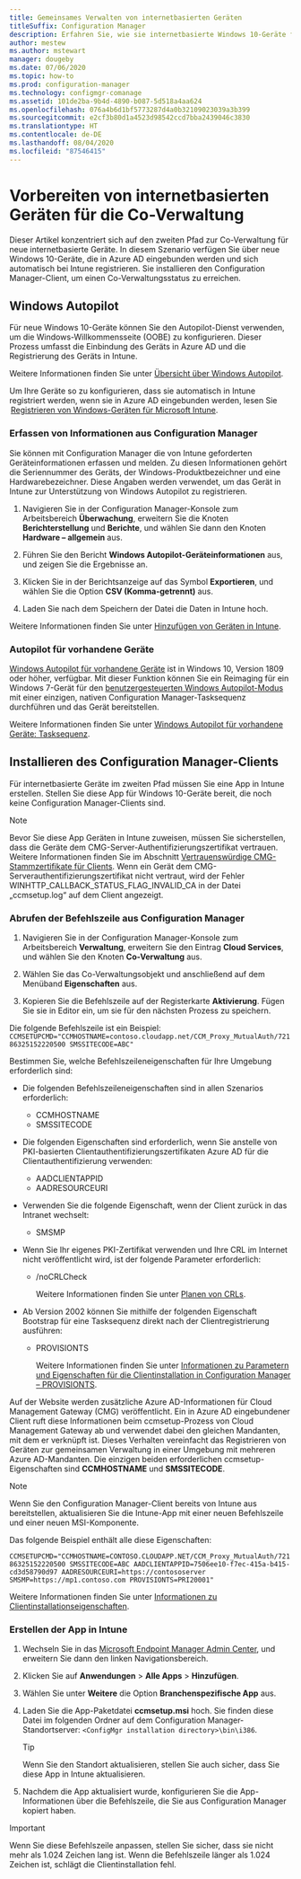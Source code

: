 ```yaml
---
title: Gemeinsames Verwalten von internetbasierten Geräten
titleSuffix: Configuration Manager
description: Erfahren Sie, wie sie internetbasierte Windows 10-Geräte für die Co-Verwaltung vorbereiten.
author: mestew
ms.author: mstewart
manager: dougeby
ms.date: 07/06/2020
ms.topic: how-to
ms.prod: configuration-manager
ms.technology: configmgr-comanage
ms.assetid: 101de2ba-9b4d-4890-b087-5d518a4aa624
ms.openlocfilehash: 076a4b6d1bf5773287d4a0b32109023039a3b399
ms.sourcegitcommit: e2cf3b80d1a4523d98542ccd7bba2439046c3830
ms.translationtype: HT
ms.contentlocale: de-DE
ms.lasthandoff: 08/04/2020
ms.locfileid: "87546415"
---
```

# <a name="how-to-prepare-internet-based-devices-for-co-management"></a>Vorbereiten von internetbasierten Geräten für die Co-Verwaltung

Dieser Artikel konzentriert sich auf den zweiten Pfad zur Co-Verwaltung für neue internetbasierte Geräte. In diesem Szenario verfügen Sie über neue Windows 10-Geräte, die in Azure AD eingebunden werden und sich automatisch bei Intune registrieren. Sie installieren den Configuration Manager-Client, um einen Co-Verwaltungsstatus zu erreichen.  

## <a name="windows-autopilot"></a>Windows Autopilot

Für neue Windows 10-Geräte können Sie den Autopilot-Dienst verwenden, um die Windows-Willkommensseite (OOBE) zu konfigurieren. Dieser Prozess umfasst die Einbindung des Geräts in Azure AD und die Registrierung des Geräts in Intune.  

Weitere Informationen finden Sie unter [Übersicht über Windows Autopilot](../../autopilot/windows-autopilot.md).

Um Ihre Geräte so zu konfigurieren, dass sie automatisch in Intune registriert werden, wenn sie in Azure AD eingebunden werden, lesen Sie  [Registrieren von Windows-Geräten für Microsoft Intune](https://docs.microsoft.com/intune/windows-enroll).  

### <a name="gather-information-from-configuration-manager"></a>Erfassen von Informationen aus Configuration Manager

Sie können mit Configuration Manager die von Intune geforderten Geräteinformationen erfassen und melden. Zu diesen Informationen gehört die Seriennummer des Geräts, der Windows-Produktbezeichner und eine Hardwarebezeichner. Diese Angaben werden verwendet, um das Gerät in Intune zur Unterstützung von Windows Autopilot zu registrieren.

1. Navigieren Sie in der Configuration Manager-Konsole zum Arbeitsbereich **Überwachung**, erweitern Sie die Knoten **Berichterstellung** und **Berichte**, und wählen Sie dann den Knoten **Hardware – allgemein** aus.  

2. Führen Sie den Bericht **Windows Autopilot-Geräteinformationen** aus, und zeigen Sie die Ergebnisse an.  

3. Klicken Sie in der Berichtsanzeige auf das Symbol **Exportieren**, und wählen Sie die Option **CSV (Komma-getrennt)** aus.  

4. Laden Sie nach dem Speichern der Datei die Daten in Intune hoch.  

Weitere Informationen finden Sie unter [Hinzufügen von Geräten in Intune](https://docs.microsoft.com/intune/enrollment-autopilot#add-devices).

### <a name="autopilot-for-existing-devices"></a>Autopilot für vorhandene Geräte
<!--1358333-->

[Windows Autopilot für vorhandene Geräte](https://techcommunity.microsoft.com/t5/Windows-IT-Pro-Blog/New-Windows-Autopilot-capabilities-and-expanded-partner-support/ba-p/260430) ist in Windows 10, Version 1809 oder höher, verfügbar. Mit dieser Funktion können Sie ein Reimaging für ein Windows 7-Gerät für den [benutzergesteuerten Windows Autopilot-Modus](../../autopilot/user-driven.md) mit einer einzigen, nativen Configuration Manager-Tasksequenz durchführen und das Gerät bereitstellen.

Weitere Informationen finden Sie unter [Windows Autopilot für vorhandene Geräte: Tasksequenz](../../autopilot/existing-devices.md).

## <a name="install-the-configuration-manager-client"></a>Installieren des Configuration Manager-Clients

Für internetbasierte Geräte im zweiten Pfad müssen Sie eine App in Intune erstellen. Stellen Sie diese App für Windows 10-Geräte bereit, die noch keine Configuration Manager-Clients sind.

> [!NOTE]
> Bevor Sie diese App Geräten in Intune zuweisen, müssen Sie sicherstellen, dass die Geräte dem CMG-Server-Authentifizierungszertifikat vertrauen. Weitere Informationen finden Sie im Abschnitt [Vertrauenswürdige CMG-Stammzertifikate für Clients](../core/clients/manage/cmg/certificates-for-cloud-management-gateway.md#bkmk_cmgroot). Wenn ein Gerät dem CMG-Serverauthentifizierungszertifikat nicht vertraut, wird der Fehler WINHTTP_CALLBACK_STATUS_FLAG_INVALID_CA in der Datei „ccmsetup.log“ auf dem Client angezeigt.

### <a name="get-the-command-line-from-configuration-manager"></a>Abrufen der Befehlszeile aus Configuration Manager

1. Navigieren Sie in der Configuration Manager-Konsole zum Arbeitsbereich **Verwaltung**, erweitern Sie den Eintrag **Cloud Services**, und wählen Sie den Knoten **Co-Verwaltung** aus.  

2. Wählen Sie das Co-Verwaltungsobjekt und anschließend auf dem Menüband **Eigenschaften** aus.  

3. Kopieren Sie die Befehlszeile auf der Registerkarte **Aktivierung**. Fügen Sie sie in Editor ein, um sie für den nächsten Prozess zu speichern.  

Die folgende Befehlszeile ist ein Beispiel: `CCMSETUPCMD="CCMHOSTNAME=contoso.cloudapp.net/CCM_Proxy_MutualAuth/72186325152220500 SMSSITECODE=ABC"`

<!--1358215-->
Bestimmen Sie, welche Befehlszeileneigenschaften für Ihre Umgebung erforderlich sind:  

- Die folgenden Befehlszeileneigenschaften sind in allen Szenarios erforderlich:  
  - CCMHOSTNAME  
  - SMSSITECODE  

- Die folgenden Eigenschaften sind erforderlich, wenn Sie anstelle von PKI-basierten Clientauthentifizierungszertifikaten Azure AD für die Clientauthentifizierung verwenden:  
  - AADCLIENTAPPID  
  - AADRESOURCEURI  

- Verwenden Sie die folgende Eigenschaft, wenn der Client zurück in das Intranet wechselt:
  - SMSMP  

- Wenn Sie Ihr eigenes PKI-Zertifikat verwenden und Ihre CRL im Internet nicht veröffentlicht wird, ist der folgende Parameter erforderlich:  
  - /noCRLCheck  

    Weitere Informationen finden Sie unter [Planen von CRLs](../core/plan-design/security/plan-for-security.md#BKMK_PlanningForCRLs).

- Ab Version 2002 können Sie mithilfe der folgenden Eigenschaft Bootstrap für eine Tasksequenz direkt nach der Clientregistrierung ausführen:
  - PROVISIONTS

    Weitere Informationen finden Sie unter [Informationen zu Parametern und Eigenschaften für die Clientinstallation in Configuration Manager – PROVISIONTS](../core/clients/deploy/about-client-installation-properties.md#provisionts).

Auf der Website werden zusätzliche Azure AD-Informationen für Cloud Management Gateway (CMG) veröffentlicht. Ein in Azure AD eingebundener Client ruft diese Informationen beim ccmsetup-Prozess von Cloud Management Gateway ab und verwendet dabei den gleichen Mandanten, mit dem er verknüpft ist. Dieses Verhalten vereinfacht das Registrieren von Geräten zur gemeinsamen Verwaltung in einer Umgebung mit mehreren Azure AD-Mandanten. Die einzigen beiden erforderlichen ccmsetup-Eigenschaften sind **CCMHOSTNAME** und **SMSSITECODE**.<!--3607731-->

> [!NOTE]
> Wenn Sie den Configuration Manager-Client bereits von Intune aus bereitstellen, aktualisieren Sie die Intune-App mit einer neuen Befehlszeile und einer neuen MSI-Komponente. <!-- SCCMDocs-pr issue 3084 -->

Das folgende Beispiel enthält alle diese Eigenschaften:

`CCMSETUPCMD="CCMHOSTNAME=CONTOSO.CLOUDAPP.NET/CCM_Proxy_MutualAuth/72186325152220500 SMSSITECODE=ABC AADCLIENTAPPID=7506ee10-f7ec-415a-b415-cd3d58790d97 AADRESOURCEURI=https://contososerver SMSMP=https://mp1.contoso.com PROVISIONTS=PRI20001"`

Weitere Informationen finden Sie unter [Informationen zu Clientinstallationseigenschaften](../core/clients/deploy/about-client-installation-properties.md).

### <a name="create-the-app-in-intune"></a>Erstellen der App in Intune

1. Wechseln Sie in das [Microsoft Endpoint Manager Admin Center](https://endpoint.microsoft.com), und erweitern Sie dann den linken Navigationsbereich.  

2. Klicken Sie auf **Anwendungen** > **Alle Apps** > **Hinzufügen**.  

3. Wählen Sie unter **Weitere** die Option **Branchenspezifische App** aus.  

4. Laden Sie die App-Paketdatei **ccmsetup.msi** hoch. Sie finden diese Datei im folgenden Ordner auf dem Configuration Manager-Standortserver: `<ConfigMgr installation directory>\bin\i386`.  

    > [!Tip]  
    > Wenn Sie den Standort aktualisieren, stellen Sie auch sicher, dass Sie diese App in Intune aktualisieren.  

5. Nachdem die App aktualisiert wurde, konfigurieren Sie die App-Informationen über die Befehlszeile, die Sie aus Configuration Manager kopiert haben.  

> [!IMPORTANT]
> Wenn Sie diese Befehlszeile anpassen, stellen Sie sicher, dass sie nicht mehr als 1.024 Zeichen lang ist. Wenn die Befehlszeile länger als 1.024 Zeichen ist, schlägt die Clientinstallation fehl.
